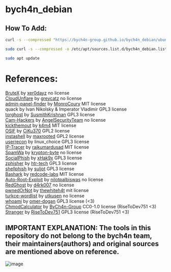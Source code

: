 # bych4n_debian
## How To Add:

```bash
curl -s --compressed "https://bych4n-group.github.io/bych4n_debian/ubuntu/KEY.gpg" | sudo apt-key add -

sudo curl -s --compressed -o /etc/apt/sources.list.d/bych4n_debian.list "https://bych4n-group.github.io/bych4n_debian/ubuntu/bych4n_debian.list"

sudo apt update
```

# References:
[BruteX](https://github.com/1N3/BruteX) by [xer0dayz](https://github.com/xer0dayz) no license
<br>
[CloudUnflare](https://github.com/greycatz/CloudUnflare) by [greycatz](https://github.com/greycatz) no license
<br>
[admin-panel-finder](https://github.com/MonroCoury/admin-panel-finder) by [MonroCoury](https://github.com/MonroCoury) MIT license
<br>
quack by Ivan Nikolsky & Imperator Vladimir GPL3 license
<br>
[torghost](https://github.com/SusmithKrishnan/torghost) by [SusmithKrishnan](https://github.com/SusmithKrishnan) GPL3 license
<br>
[Cam-Hackers](https://github.com/AngelSecurityTeam/Cam-Hackers) by [AngelSecurityTeam](https://github.com/AngelSecurityTeam) no license
<br>
[kickthemout](https://github.com/k4m4/kickthemout) by [k4m4](https://github.com/k4m4) MIT license
<br>
[OSIF](https://github.com/CiKu370/OSIF) by [CiKu370](https://github.com/CiKu370) GPL2 license
<br>
[instashell](https://github.com/maxrooted/instashell) by [maxrooted](https://github.com/maxrooted) GPL2 license
<br>
[userrecon](https://github.com/issamelferkh/userrecon) by linux_choice GPL3 license
<br>
[IP-Tracer](https://github.com/rajkumardusad/IP-Tracer) by [rajkumardusad](https://github.com/rajkumardusad) MIT license
<br>
[SpamWa](https://github.com/krypton-byte/SpamWa) by [krypton-byte](https://github.com/krypton-byte) no license
<br>
[SocialPhish](https://github.com/xHak9x/SocialPhish) by [xHak9x](https://github.com/xHak9x) GPL3 license
<br>
[zphisher](https://github.com/htr-tech/zphisher) by [htr-tech](https://github.com/htr-tech) GPL3 license
<br>
[shellphish](https://github.com/suljot/shellphish) by [suljot](https://github.com/suljot) GPL3 license
<br>
[Bashark](https://github.com/redcode-labs/Bashark) by [redcode-labs](https://github.com/redcode-labs) MIT license
<br>
[Auto-Root-Exploit](https://github.com/nilotpalbiswas/Auto-Root-Exploit) by [nilotpalbiswas](https://github.com/nilotpalbiswas) no license
<br>
[RedGhost](https://github.com/d4rk007/RedGhost) by [d4rk007](https://github.com/d4rk007) no license
<br>
[pwnedOrNot](https://github.com/thewhiteh4t/pwnedOrNot) by [thewhiteh4t](https://github.com/thewhiteh4t) mit license
<br>
[turkce-wordlist](https://github.com/utkusen/turkce-wordlist) by [utkusen](https://github.com/utkusen) no license
<br>
[whoami](https://github.com/omer-dogan/whoami) by [omer-dogan](https://github.com/omer-dogan) GPL3 license (<3)
<br>
[ChmodCalculator](https://github.com/ByCh4n-Group/ChmodCalculator) by [ByCh4n-Group](https://github.com/ByCh4n-Group) CC0-1.0 license (RiseToDev751 <3)
<br>
[Stranger](https://github.com/RiseToDev751/Stranger) by [RiseToDev751](https://github.com/RiseToDev751) GPL3 license  (RiseToDev751 <3)

## IMPORTANT EXPLANATION: The tools in this repository do not belong to the bych4n team, their maintainers(authors) and original sources are mentioned above on reference.

![image](https://user-images.githubusercontent.com/54551308/122655363-711e3900-d15a-11eb-815b-08bd7f62bf87.png)
